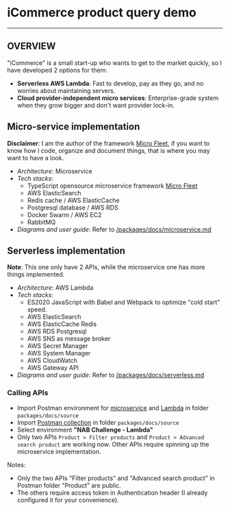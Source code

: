# iCommerce product query demo

---
## OVERVIEW

"iCommerce" is a small start-up who wants to get to the market quickly, so I have developed 2 options for them:
  * **Serverless AWS Lambda**: Fast to develop, pay as they go, and no worries about maintaining servers.
  * **Cloud provider-independent micro services**: Enterprise-grade system when they grow bigger and don't want provider lock-in.

## Micro-service implementation

**Disclaimer**: I am the author of the framework [Micro Fleet](https://github.com/gennovative/micro-fleet), if you want to know how I code, organize and document things, that is where you may want to have a look.

* _Architecture_: Microservice
* _Tech stacks_:
   - TypeScript opensource microservice framework [Micro Fleet](https://github.com/gennovative/micro-fleet)
   - AWS ElasticSearch
   - Redis cache / AWS ElasticCache
   - Postgresql database / AWS RDS
   - Docker Swarm / AWS EC2
   - RabbitMQ
* _Diagrams and user guide_: Refer to [/packages/docs/microservice.md](/packages/docs/microservice.md)

## Serverless implementation

**Note**: This one only have 2 APIs, while the microservice one has more things implemented.

* _Architecture_: AWS Lambda
* _Tech stacks_:
   - ES2020 JavaScript with Babel and Webpack to optimize "cold start" speed.
   - AWS ElasticSearch
   - AWS ElasticCache Redis
   - AWS RDS Postgresql
   - AWS SNS as message broker
   - AWS Secret Manager
   - AWS System Manager
   - AWS CloudWatch
   - AWS Gateway API
* _Diagrams and user guide_: Refer to [/packages/docs/serverless.md](/packages/docs/serverless.md)


### Calling APIs

- Import Postman environment for [microservice](./packages/docs/source/NAB-Challenge-Container.postman_environment.json) and [Lambda](./packages/docs/source/NAB-Challenge-Lambda.postman_environment.json) in folder `packages/docs/source`
- Import [Postman collection](./packages/docs/source/NAB-iCommerce.postman_collection.json) in folder `packages/docs/source`
- Select environment **"NAB Challenge - Lambda"**
- Only two APIs `Product > Filter products` and `Product > Advanced search product` are working now. Other APIs require spinning up the microservice implementation.


Notes:
- Only the two APIs "Filter products" and "Advanced search product" in Postman folder "Product" are public.
- The others require access token in Authentication header (I already configured it for your convenience).
